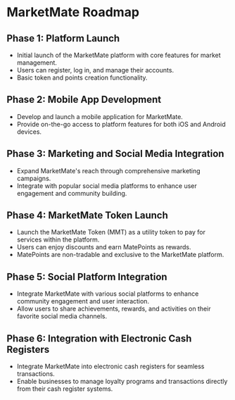 # MarketMate Roadmap

## Phase 1: Platform Launch

- Initial launch of the MarketMate platform with core features for market management.
- Users can register, log in, and manage their accounts.
- Basic token and points creation functionality.

## Phase 2: Mobile App Development

- Develop and launch a mobile application for MarketMate.
- Provide on-the-go access to platform features for both iOS and Android devices.

## Phase 3: Marketing and Social Media Integration

- Expand MarketMate's reach through comprehensive marketing campaigns.
- Integrate with popular social media platforms to enhance user engagement and community building.

## Phase 4: MarketMate Token Launch

- Launch the MarketMate Token (MMT) as a utility token to pay for services within the platform.
- Users can enjoy discounts and earn MatePoints as rewards.
- MatePoints are non-tradable and exclusive to the MarketMate platform.

## Phase 5: Social Platform Integration

- Integrate MarketMate with various social platforms to enhance community engagement and user interaction.
- Allow users to share achievements, rewards, and activities on their favorite social media channels.

## Phase 6: Integration with Electronic Cash Registers

- Integrate MarketMate into electronic cash registers for seamless transactions.
- Enable businesses to manage loyalty programs and transactions directly from their cash register systems.
